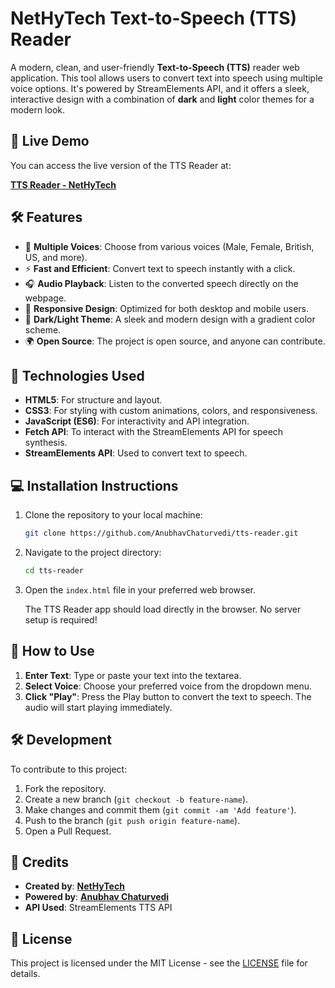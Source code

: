 # **NetHyTech Text-to-Speech (TTS) Reader**

A modern, clean, and user-friendly **Text-to-Speech (TTS)** reader web application. This tool allows users to convert text into speech using multiple voice options. It's powered by StreamElements API, and it offers a sleek, interactive design with a combination of **dark** and **light** color themes for a modern look.

## 🔗 **Live Demo**

You can access the live version of the TTS Reader at:

[**TTS Reader - NetHyTech**]( https://nethytechtts-reader.netlify.app/)

## 🛠️ **Features**

- 🎤 **Multiple Voices**: Choose from various voices (Male, Female, British, US, and more).
- ⚡ **Fast and Efficient**: Convert text to speech instantly with a click.
- 🎧 **Audio Playback**: Listen to the converted speech directly on the webpage.
- 🎨 **Responsive Design**: Optimized for both desktop and mobile users.
- 🎨 **Dark/Light Theme**: A sleek and modern design with a gradient color scheme.
- 🌍 **Open Source**: The project is open source, and anyone can contribute.

## 📜 **Technologies Used**

- **HTML5**: For structure and layout.
- **CSS3**: For styling with custom animations, colors, and responsiveness.
- **JavaScript (ES6)**: For interactivity and API integration.
- **Fetch API**: To interact with the StreamElements API for speech synthesis.
- **StreamElements API**: Used to convert text to speech.

## 💻 **Installation Instructions**

1. Clone the repository to your local machine:

   ```bash
   git clone https://github.com/AnubhavChaturvedi/tts-reader.git
   ```

2. Navigate to the project directory:

   ```bash
   cd tts-reader
   ```

3. Open the `index.html` file in your preferred web browser.

   The TTS Reader app should load directly in the browser. No server setup is required!

## 📝 **How to Use**

1. **Enter Text**: Type or paste your text into the textarea.
2. **Select Voice**: Choose your preferred voice from the dropdown menu.
3. **Click "Play"**: Press the Play button to convert the text to speech. The audio will start playing immediately.

## 🛠️ **Development**

To contribute to this project:

1. Fork the repository.
2. Create a new branch (`git checkout -b feature-name`).
3. Make changes and commit them (`git commit -am 'Add feature'`).
4. Push to the branch (`git push origin feature-name`).
5. Open a Pull Request.

## 📜 **Credits**

- **Created by**: [**NetHyTech**](https://github.com/NetHyTech)
- **Powered by**: [**Anubhav Chaturvedi**](https://github.com/AnubhavChaturvedi)
- **API Used**: StreamElements TTS API

## 📃 **License**

This project is licensed under the MIT License - see the [LICENSE](LICENSE) file for details.

